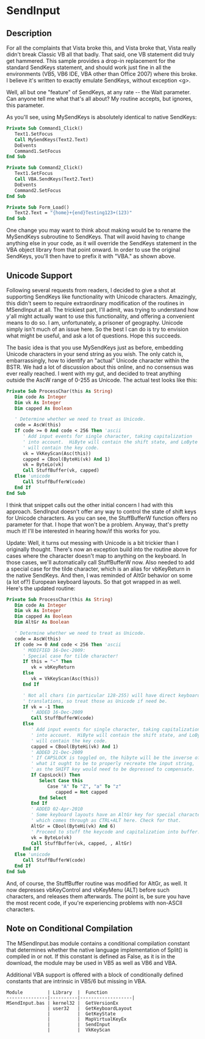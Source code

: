 # SendInput 
## Description

For all the complaints that Vista broke this, and Vista broke that, Vista really didn't break Classic VB all that badly. That said, one VB statement did truly get hammered. This sample provides a drop-in replacement for the standard SendKeys statement, and should work just fine in all the environments (VB5, VB6 IDE, VBA other than Office 2007) where this broke. I believe it's written to exactly emulate SendKeys, without exception \<g\>.

Well, all but one "feature" of SendKeys, at any rate -- the Wait parameter. Can anyone tell me what that's all about? My routine accepts, but ignores, this parameter.

As you'll see, using MySendKeys is absolutely identical to native SendKeys:

```vb
Private Sub Command1_Click()
   Text1.SetFocus
   Call MySendKeys(Text2.Text)
   DoEvents
   Command1.SetFocus
End Sub

Private Sub Command2_Click()
   Text1.SetFocus
   Call VBA.SendKeys(Text2.Text)
   DoEvents
   Command2.SetFocus
End Sub

Private Sub Form_Load()
   Text2.Text = "{home}+{end}Testing123+(123)"
End Sub
```

One change you may want to think about making would be to rename the MySendKeys subroutine to SendKeys. That will avoid having to change anything else in your code, as it will override the SendKeys statement in the VBA object library from that point onward. In order to use the original SendKeys, you'll then have to prefix it with "VBA." as shown above.

## Unicode Support

Following several requests from readers, I decided to give a shot at supporting SendKeys like functionality with Unicode characters. Amazingly, this didn't seem to require extraordinary modification of the routines in MSendInput at all. The trickiest part, I'll admit, was trying to understand how y'all might actually want to use this functionality, and offering a convenient means to do so. I am, unfortunately, a prisoner of geography. Unicode simply isn't much of an issue here. So the best I can do is try to envision what might be useful, and ask a lot of questions. Hope this succeeds.

The basic idea is that you use MySendKeys just as before, embedding Unicode characters in your send string as you wish. The only catch is, embarrassingly, how to identify an "actual" Unicode character within the BSTR. We had a lot of discussion about this online, and no consensus was ever really reached. I went with my gut, and decided to treat anything outside the AscW range of 0-255 as Unicode. The actual test looks like this:

```vb
Private Sub ProcessChar(this As String)
   Dim code As Integer
   Dim vk As Integer
   Dim capped As Boolean

   ' Determine whether we need to treat as Unicode.
   code = AscW(this)
   If code >= 0 And code < 256 Then 'ascii
      ' Add input events for single character, taking capitalization
      ' into account.  HiByte will contain the shift state, and LoByte
      ' will contain the key code.
      vk = VkKeyScan(Asc(this))
      capped = CBool(ByteHi(vk) And 1)
      vk = ByteLo(vk)
      Call StuffBuffer(vk, capped)
   Else 'unicode
      Call StuffBufferW(code)
   End If
End Sub
```

I think that snippet calls out the other initial concern I had with this approach. SendInput doesn't offer any way to control the state of shift keys for Unicode characters. As you can see, the StuffBufferW function offers no parameter for that. I hope that won't be a problem. Anyway, that's pretty much it! I'll be interested in hearing how/if this works for you.

Update: Well, it turns out messing with Unicode is a bit trickier than I originally thought. There's now an exception build into the routine above for cases where the character doesn't map to anything on the keyboard. In those cases, we'll automatically call StuffBufferW now. Also needed to add a special case for the tilde character, which is an alias for vbKeyReturn in the native SendKeys. And then, I was reminded of AltGr behavior on some (a lot of?) European keyboard layouts. So that got wrapped in as well. Here's the updated routine:

```vb
Private Sub ProcessChar(this As String)
   Dim code As Integer
   Dim vk As Integer
   Dim capped As Boolean
   Dim AltGr As Boolean

   ' Determine whether we need to treat as Unicode.
   code = AscW(this)
   If code >= 0 And code < 256 Then 'ascii
      ' MODIFIED 16-Dec-2009:
      ' Special case for tilde character!
      If this = "~" Then
         vk = vbKeyReturn
      Else
         vk = VkKeyScan(Asc(this))
      End If

      ' Not all chars (in particular 128-255) will have direct keyboard
      ' translations, so treat those as Unicode if need be.
      If vk = -1 Then
         ' ADDED 16-Dec-2009
         Call StuffBufferW(code)
      Else
         ' Add input events for single character, taking capitalization
         ' into account.  HiByte will contain the shift state, and LoByte
         ' will contain the key code.
         capped = CBool(ByteHi(vk) And 1)
         ' ADDED 21-Dec-2009
         ' If CAPSLOCK is toggled on, the hibyte will be the inverse of
         ' what it ought to be to properly recreate the input string,
         ' as the SHIFT key would need to be depressed to compensate.
         If CapsLock() Then
            Select Case this
               Case "A" To "Z", "a" To "z"
                  capped = Not capped
            End Select
         End If
         ' ADDED 02-Apr-2010
         ' Some keyboard layouts have an AltGr key for special characters
         ' which comes through as CTRL+ALT here. Check for that.
         AltGr = CBool(ByteHi(vk) And 6)
         ' Proceed to stuff the keycode and capitalization into buffer.
         vk = ByteLo(vk)
         Call StuffBuffer(vk, capped, , AltGr)
      End If
   Else 'unicode
      Call StuffBufferW(code)
   End If
End Sub
```

And, of course, the StuffBuffer routine was modified for AltGr, as well. It now depresses vbKeyControl and vbKeyMenu (ALT) before such characters, and releases them afterwards. The point is, be sure you have the most recent code, if you're experiencing problems with non-ASCII characters.

## Note on Conditional Compilation

The MSendInput.bas module contains a conditional compilation constant that determines whether the native language implementation of Split() is compiled in or not. If this constant is defined as False, as it is in the download, the module may be used in VB5 as well as VB6 and VBA.

Additional VBA support is offered with a block of conditionally defined constants that are intrinsic in VB5/6 but missing in VBA.

```
Module	       | Library  |  Function
---------------|----------|-------------------|
MSendInput.bas | kernel32 |  GetVersionEx
               | user32   |  GetKeyboardLayout
               |          |  GetKeyState
               |          |  MapVirtualKeyEx
               |          |  SendInput
               |          |  VkKeyScan
```
